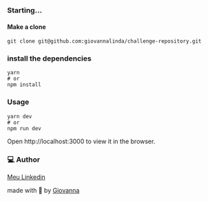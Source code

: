 ### Starting...</h4>
#### Make a clone</h6>
```
git clone git@github.com:giovannalinda/challenge-repository.git
```
### install the dependencies</h6>
```
yarn
# or
npm install
```
### Usage</h3>
```
yarn dev
# or
npm run dev
```
Open http://localhost:3000 to view it in the browser.

### 💻 Author
[Meu Linkedin](https://www.linkedin.com/in/giovanna-linda-de-souza-dias-752960205)

made with :purple_heart: by [Giovanna](https://www.linkedin.com/in/giovanna-linda-de-souza-dias-752960205)
